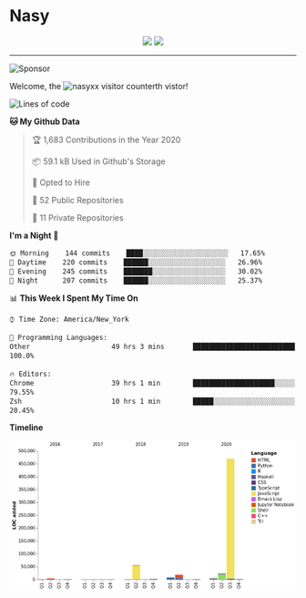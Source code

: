 # Nasy

<p align="center">
<img height="200" src="https://github-readme-stats.vercel.app/api?username=nasyxx&count_private=true&show_icons=true&theme=dracula&include_all_commits=true"/>
<img height="200" src="https://github-readme-stats.vercel.app/api/top-langs/?username=nasyxx&theme=dracula&hide=html,jupyter+notebook&count_private=true&show_icons=true"/>
</p>
  
----------------

![Sponsor](https://img.shields.io/static/v1.svg?label=Sponsor&message=%E2%9D%A4&logo=GitHub&style=flat&color=pink)
 
Welcome, the ![nasyxx visitor counter](https://count.getloli.com/get/@nasyxx?theme=rule34)th vistor!
 
<!--START_SECTION:waka-->
![Lines of code](https://img.shields.io/badge/From%20Hello%20World%20I%27ve%20Written-16.0%20million%20lines%20of%20code-blue)

**🐱 My Github Data** 

> 🏆 1,683 Contributions in the Year 2020
 > 
> 📦 59.1 kB Used in Github's Storage 
 > 
> 💼 Opted to Hire
 > 
> 📜 52 Public Repositories
 > 
> 🔑 11 Private Repositories 

**I'm a Night 🦉** 

```text
🌞 Morning    144 commits    ████░░░░░░░░░░░░░░░░░░░░░   17.65% 
🌆 Daytime    220 commits    ██████░░░░░░░░░░░░░░░░░░░   26.96% 
🌃 Evening    245 commits    ███████░░░░░░░░░░░░░░░░░░   30.02% 
🌙 Night      207 commits    ██████░░░░░░░░░░░░░░░░░░░   25.37%

```


📊 **This Week I Spent My Time On** 

```text
⌚︎ Time Zone: America/New_York

💬 Programming Languages: 
Other                    49 hrs 3 mins       █████████████████████████   100.0%

🔥 Editors: 
Chrome                   39 hrs 1 min        ████████████████████░░░░░   79.55% 
Zsh                      10 hrs 1 min        █████░░░░░░░░░░░░░░░░░░░░   20.45%

```

**Timeline**

![Chart not found](https://github.com/nasyxx/nasyxx/blob/master/charts/bar_graph.png) 


<!--END_SECTION:waka-->

<!-- ![visitors](https://visitor-badge.laobi.icu/badge?page_id=nasyxx.nasyxx) -->
